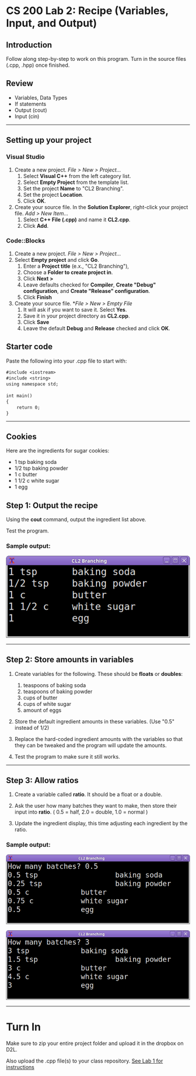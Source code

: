 # CS 200 Lab 2: Recipe (Variables, Input, and Output)

## Introduction

Follow along step-by-step to work on this program. 
Turn in the source files (.cpp, .hpp) once finished.

## Review

* Variables, Data Types
* If statements
* Output (cout)
* Input (cin)

---

## Setting up your project

### Visual Studio

1. Create a new project. *File > New > Project...*
    1. Select **Visual C++** from the left category list.
    2. Select **Empty Project** from the template list.
    3. Set the project **Name** to "CL2 Branching".
    4. Set the project **Location**.
    5. Click **OK**.
2. Create your source file. In the **Solution Explorer**, right-click your project file. *Add > New Item...*
    1. Select **C++ File (.cpp)** and name it **CL2.cpp**.
    2. Click **Add**.

### Code::Blocks

1. Create a new project. *File > New > Project...*
2. Select **Empty project** and click **Go**.
    1. Enter a **Project title** (e.x., "CL2 Branching"),
    2. Choose a **Folder to create project in**.
    3. Click **Next >**
    4. Leave defaults checked for **Compiler**, **Create "Debug" configuration**, and **Create "Release" configuration**.
    5. Click **Finish**
3. Create your source file. **File > New > Empty File*
    1. It will ask if you want to save it. Select **Yes**.
    2. Save it in your project directory as **CL2.cpp**.
    3. Click **Save**
    4. Leave the default **Debug** and **Release** checked and click **OK**.

## Starter code

Paste the following into your .cpp file to start with:

    #include <iostream>
    #include <string>
    using namespace std;

    int main()
    {
        return 0;
    }
    
---

## Cookies

Here are the ingredients for sugar cookies:

* 1 tsp baking soda
* 1/2 tsp baking powder
* 1 c butter
* 1 1/2 c white sugar
* 1 egg

## Step 1: Output the recipe

Using the **cout** command, output the ingredient list above.

Test the program.

### Sample output:

![Screenshot](images/cl2-00.png)

---

## Step 2: Store amounts in variables

1. Create variables for the following. These should be **floats** or **doubles**:

    1. teaspoons of baking soda
    2. teaspoons of baking powder
    3. cups of butter
    4. cups of white sugar
    5. amount of eggs

2. Store the default ingredient amounts in these variables.
(Use "0.5" instead of 1/2)

3. Replace the hard-coded ingredient amounts with the variables
so that they can be tweaked and the program will update the amounts.

4. Test the program to make sure it still works.

---

## Step 3: Allow ratios

1. Create a variable called **ratio**. It should be a float or a double.

2. Ask the user how many batches they want to make, then store their input into **ratio**.
( 0.5 = half, 2.0 = double, 1.0 = normal )

3. Update the ingredient display, this time adjusting each ingredient by the ratio.

### Sample output:

![Screenshot](images/cl2-01.png)

![Screenshot](images/cl2-02.png)

---

# Turn In

Make sure to zip your entire project folder and upload it in the dropbox on D2L.

Also upload the .cpp file(s) to your class repository. [See Lab 1 for instructions](https://github.com/Rachels-Courses/CS200-Concepts-of-Progamming-Algorithms/blob/master/Assignments/In-class%20Labs/Lab%2001%20-%20Intro%20to%20GitHub%20and%20CPP.md#upload-files)
